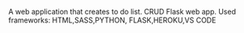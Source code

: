 A web application that creates to do list.
CRUD Flask web app.
Used frameworks: HTML,SASS,PYTHON, FLASK,HEROKU,VS CODE
